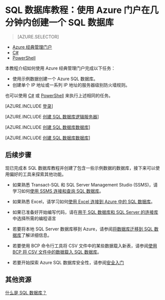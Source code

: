<properties
	pageTitle="SQL 数据库教程：创建 SQL 数据库 | Azure"
	description="了解如何设置 SQL 数据库逻辑服务器、服务器防火墙规则、SQL 数据库和示例数据。此外，了解如何使用客户端工具进行连接、配置用户，以及设置数据库防火墙规则。"
	keywords="SQL 数据库教程, 创建 SQL 数据库"
	services="sql-database"
	documentationCenter=""
	authors="CarlRabeler"
	manager="jhubbard"
	editor=""/>


<tags
	ms.service="sql-database"
	ms.workload="data-management"
	ms.tgt_pltfrm="na"
	ms.devlang="na"
	ms.topic="hero-article"
	ms.date="09/07/2016"
	wacn.date="12/12/2016"
	ms.author="carlrab"/>  



# SQL 数据库教程：使用 Azure 门户在几分钟内创建一个 SQL 数据库

> [AZURE.SELECTOR]
- [Azure 经典管理门户](/documentation/articles/sql-database-get-started/)
- [C#](/documentation/articles/sql-database-get-started-csharp/)
- [PowerShell](/documentation/articles/sql-database-get-started-powershell/)

本教程介绍如何使用 Azure 经典管理门户完成以下任务：

- 使用示例数据创建一个 Azure SQL 数据库。
- 创建单个 IP 地址或一系列 IP 地址的服务器级别防火墙规则。

也可以使用 [C#](/documentation/articles/sql-database-get-started-csharp/) 或 [PowerShell](/documentation/articles/sql-database-get-started-powershell/) 来执行上述相同的任务。

[AZURE.INCLUDE [登录](../../includes/azure-getting-started-portal-login.md)]

[AZURE.INCLUDE [创建 SQL 数据库逻辑服务器](../../includes/sql-database-create-new-server-portal.md)]

[AZURE.INCLUDE [创建 SQL 数据库数据库](../../includes/sql-database-create-new-database-portal.md)]

[AZURE.INCLUDE [创建 SQL 数据库数据库](../../includes/sql-database-create-new-server-firewall-portal.md)]

## 后续步骤
现已完成本 SQL 数据库教程并创建了包含一些示例数据的数据库，接下来可以使用偏好的工具来探索其他功能。

- 如果熟悉 Transact-SQL 和 SQL Server Management Studio (SSMS)，请学习如何[使用 SSMS 连接和查询 SQL 数据库](/documentation/articles/sql-database-connect-query-ssms/)。

- 如果熟悉 Excel，请学习如何[使用 Excel 连接到 Azure 中的 SQL 数据库](/documentation/articles/sql-database-connect-excel/)。

- 如果已准备好开始编写代码，请在[用于 SQL 数据库和 SQL Server 的连接库](/documentation/articles/sql-database-libraries/)中选择所需的编程语言

- 若要将本地 SQL Server 数据库移到 Azure，请参阅[将数据库迁移到 SQL 数据库](/documentation/articles/sql-database-cloud-migrate/)了解详细信息。

- 若要使用 BCP 命令行工具将 CSV 文件中的某些数据载入新表，请参阅[使用 BCP 将 CSV 文件中的数据载入 SQL 数据库](/documentation/articles/sql-database-load-from-csv-with-bcp/)。

- 若要开始探索 Azure SQL 数据库安全性，请参阅[安全入门](/documentation/articles/sql-database-get-started-security/)


## 其他资源

[什么是 SQL 数据库？](/documentation/articles/sql-database-technical-overview/)

<!---HONumber=Mooncake_Quality_Review_1118_2016-->